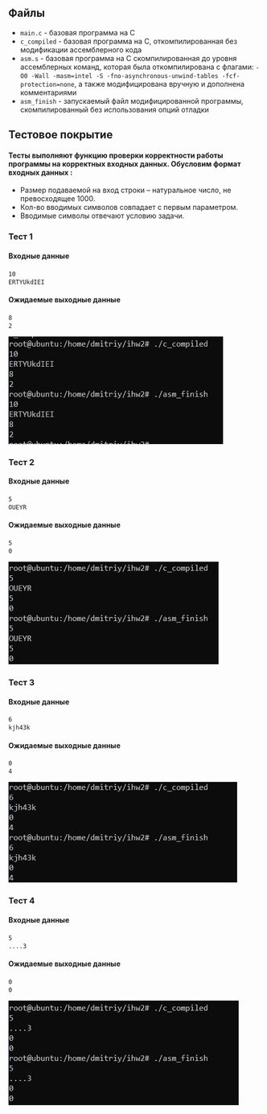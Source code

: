 ## Файлы
- `main.c` - базовая программа на С
- `c_compiled` - базовая программа на C, откомпилированная без модификации ассемблерного кода
- `asm.s` - базовая программа на C скомпилированная до уровня ассемблерных команд, которая была откомпилирована с флагами: `-O0 -Wall -masm=intel -S -fno-asynchronous-unwind-tables -fcf-protection=none`, а также модифицирована вручную и дополнена комментариями
- `asm_finish` - запускаемый файл модифицированной программы, скомпилированный без использования опций отладки

## Тестовое покрытие
#### Тесты выполняют функцию проверки корректности работы программы на корректных входных данных. Обусловим формат входных данных :
- Размер подаваемой на вход строки – натуральное число, не превосходящее 1000.
- Кол-во вводимых символов совпадает с первым параметром.
- Вводимые символы отвечают условию задачи.

### Тест 1
#### Входные данные
```text
10
ERTYUkdIEI
```
#### Ожидаемые выходные данные
```text
8
2
```
![](./images/test1.jpg) 
### Тест 2
#### Входные данные
```text
5
OUEYR
```
#### Ожидаемые выходные данные
```text
5
0
```
![](./images/test2.jpg)
### Тест 3
#### Входные данные
```text
6
kjh43k
```
#### Ожидаемые выходные данные
```text
0
4
```
![](./images/test3.jpg)
### Тест 4
#### Входные данные
```text
5
....3
```
#### Ожидаемые выходные данные
```text
0
0
```
![](./images/test4.jpg) 